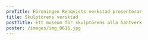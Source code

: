 ```yaml
---
preTitle: Föreningen Renqvists verkstad presenterar
title: Skulptörens versktad
postTitle: Ett museum för skulptörens alla hantverk
poster: /images/img_0616.jpg
---
```

